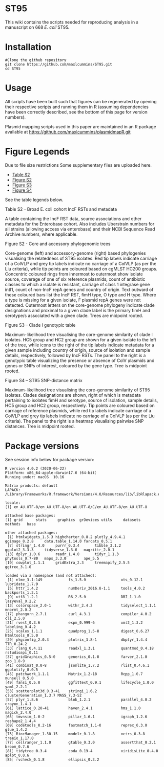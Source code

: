 # ST95

This wiki contains the scripts needed for reproducing analysis in a manuscript on 668 *E. coli* ST95.

# Installation

```
#Clone the github repository
git clone https://github.com/maxlcummins/ST95.git
cd ST95
```

# Usage

All scripts have been built such that figures can be regenerated by opening their respective scripts and running them in R (assuming dependencies have been correctly described, see the bottom of this page for version numbers).

Plasmid mapping scripts used in this paper are maintained in an R package available at https://github.com/maxlcummins/plasmidmapR.git


# Figure Legends

Due to file size restrictions Some supplementary files are uploaded here.

* [Table S2](https://github.com/maxlcummins/ST95/blob/main/Supplemental_Table_S2.txt)
* [Figure S2](https://github.com/maxlcummins/ST95/blob/main/Supplemental_Fig_S2.tif)
* [Figure S3](https://github.com/maxlcummins/ST95/blob/main/Supplemental_Fig_S3.tif)
* [Figure S4](https://github.com/maxlcummins/ST95//blob/mainSupplemental_Fig_S4.tif)

See the table legends below.

Table S2 – Broad E. coli cohort IncF RSTs and metadata

A table containing the IncF RST data, source associations and other metadata for the Enterobase cohort. Also includes Uberstrain numbers for all strains (allowing access via enterobase) and their NCBI Sequence Read Archive numbers, where applicable.

Figure S2 - Core and accessory phylogenomic trees

Core-genome (left) and accessory-genome (right) based phylogenies visualising the relatedness of ST95 isolates. Red tip labels indicate carriage of a ColVLP and grey tip labels indicate no carriage of a ColVLP (as per the Liu criteria), while tip points are coloured based on cgMLST HC200 groups. Concentric coloured rings from innermost to outermost show isolate source, coverage of one of six reference plasmids, count of antibiotic classes to which a isolate is resistant, carriage of class 1 integrase gene intI1, count of non-IncF repA genes and country of origin. Text outward of these coloured bars list the IncF RST, fimH type, O type and H type. Where a type is missing for a given isolate, F plasmid repA genes were not detected. Outermost letters on the core-genome phylogeny indicate clade designations and proximal to a given clade label is the primary fimH and serotype/s associated with a given clade. Trees are midpoint rooted.

Figure S3 – Clade I genotypic table

Maximum-likelihood tree visualising the core-genome similarity of clade I isolates. HC5 group and HC2 group are shown for a given isolate to the left of the tree, while icons to the right of the tip labels indicate metadata for a given sample including country of origin, source of isolation and sample details, respectively, followed by IncF RSTs. The panel to the right is a genotypic table visualizing the presence or absence of ColV plasmids and genes or SNPs of interest, coloured by the gene type. Tree is midpoint rooted.

Figure S4 – ST95 SNP-distance matrix

Maximum-likelihood tree visualising the core-genome similarity of ST95 isolates. Clades designations are shown, right of which is metadata pertaining to isolates fimH and serotype, source of isolation, sample details, HC5 group and HC2 group, respectively. Tip points are coloured based on carriage of reference plasmids, while red tip labels indicate carriage of a ColVLP and grey tip labels indicate no carriage of a ColVLP (as per the Liu criteria). The panel to the right is a heatmap visualising pairwise SNP distances. Tree is midpoint rooted.

# Package versions

See session info below for package version:

```
R version 4.0.2 (2020-06-22)
Platform: x86_64-apple-darwin17.0 (64-bit)
Running under: macOS  10.16

Matrix products: default
LAPACK: /Library/Frameworks/R.framework/Versions/4.0/Resources/lib/libRlapack.dylib

locale:
[1] en_AU.UTF-8/en_AU.UTF-8/en_AU.UTF-8/C/en_AU.UTF-8/en_AU.UTF-8

attached base packages:
[1] grid      stats     graphics  grDevices utils     datasets  methods   base     

other attached packages:
 [1] htmlwidgets_1.5.3 highcharter_0.8.2 plotly_4.9.4.1    ggimage_0.2.8     data.table_1.14.0 forcats_0.5.1    
 [7] stringr_1.4.0     purrr_0.3.4       tibble_3.1.2      ggplot2_3.3.3     tidyverse_1.3.0   magrittr_2.0.1   
[13] dplyr_1.0.6       readr_1.4.0       tidyr_1.1.3       phytools_0.7-80   maps_3.3.0        ape_5.5          
[19] cowplot_1.1.1     gridExtra_2.3     treemapify_2.5.5  ggtree_3.1.0     

loaded via a namespace (and not attached):
 [1] nlme_3.1-149            fs_1.5.0                xts_0.12.1              lubridate_1.7.9        
 [5] httr_1.4.2              numDeriv_2016.8-1.1     tools_4.0.2             backports_1.2.1        
 [9] utf8_1.2.1              R6_2.5.0                DBI_1.1.0               lazyeval_0.2.2         
[13] colorspace_2.0-1        withr_2.4.2             tidyselect_1.1.1        mnormt_2.0.2           
[17] phangorn_2.7.1          curl_4.3.1              compiler_4.0.2          cli_2.5.0              
[21] rvest_0.3.6             expm_0.999-6            xml2_1.3.2              labeling_0.4.2         
[25] scales_1.1.1            quadprog_1.5-8          digest_0.6.27           htmltools_0.5.0        
[29] pkgconfig_2.0.3         plotrix_3.8-1           dbplyr_1.4.4            TTR_0.24.2             
[33] rlang_0.4.11            readxl_1.3.1            quantmod_0.4.18         rstudioapi_0.11        
[37] gridGraphics_0.5-0      generics_0.1.0          farver_2.1.0            zoo_1.8-9              
[41] combinat_0.0-8          jsonlite_1.7.2          rlist_0.4.6.1           ggplotify_0.0.5        
[45] patchwork_1.1.1         Matrix_1.2-18           Rcpp_1.0.7              munsell_0.5.0          
[49] fansi_0.5.0             ggfittext_0.9.1         lifecycle_1.0.0         yaml_2.2.1             
[53] scatterplot3d_0.3-41    stringi_1.6.2           clusterGeneration_1.3.7 MASS_7.3-52            
[57] plyr_1.8.6              blob_1.2.1              parallel_4.0.2          crayon_1.4.1           
[61] lattice_0.20-41         haven_2.4.1             hms_1.1.0               magick_2.4.0           
[65] tmvnsim_1.0-2           pillar_1.6.1            igraph_1.2.6            reshape2_1.4.4         
[69] codetools_0.2-16        fastmatch_1.1-0         reprex_0.3.0            glue_1.4.2             
[73] BiocManager_1.30.15     modelr_0.1.8            vctrs_0.3.8             treeio_1.17.0          
[77] cellranger_1.1.0        gtable_0.3.0            assertthat_0.2.1        broom_0.7.6            
[81] tidytree_0.3.4          coda_0.19-4             viridisLite_0.4.0       aplot_0.0.6            
[85] rvcheck_0.1.8           ellipsis_0.3.2   
```
